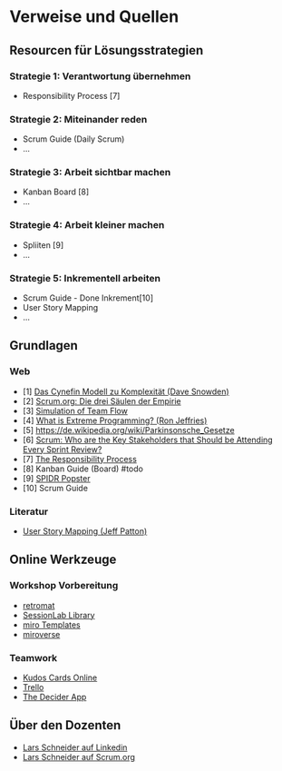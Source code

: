 # Verweise und Quellen

## Resourcen für Lösungsstrategien

### Strategie 1: Verantwortung übernehmen

- Responsibility Process [7]

### Strategie 2: Miteinander reden

- Scrum Guide (Daily Scrum)
- ...

### Strategie 3: Arbeit sichtbar machen

- Kanban Board [8]
- ...

### Strategie 4: Arbeit kleiner machen

- Spliiten [9]
- ...

### Strategie 5: Inkrementell arbeiten

- Scrum Guide - Done Inkrement[10] 
- User Story Mapping
- ...

## Grundlagen

### Web

- [1] [Das Cynefin Modell zu Komplexität (Dave Snowden)](https://www.youtube.com/watch?v=N7oz366X0-8)
- [2] [Scrum.org: Die drei Säulen der Empirie](https://www.scrum.org/resources/blog/three-pillars-empiricism-scrum)
- [3] [Simulation of Team Flow](https://www.youtube.com/watch?v=bhpQKA9XYcE)
- [4] [What is Extreme Programming? (Ron Jeffries)](https://ronjeffries.com/xprog/what-is-extreme-programming/)
- [5] https://de.wikipedia.org/wiki/Parkinsonsche_Gesetze
- [6] [Scrum: Who are the Key Stakeholders that Should be Attending Every Sprint Review?](https://www.scrum.org/resources/blog/scrum-who-are-key-stakeholders-should-be-attending-every-sprint-review)
- [7] [The Responsibility Process](https://www.selbstfuehren.de/post/the-responsibility-process)
- [8] Kanban Guide (Board) #todo
- [9] [SPIDR Popster](https://www.mountaingoatsoftware.com/exclusive/spidr-poster-download)
- [10] Scrum Guide

### Literatur

- [User Story Mapping (Jeff Patton)](https://www.goodreads.com/book/show/23223134)

## Online Werkzeuge

### Workshop Vorbereitung

- [retromat](https://retromat.org/de)
- [SessionLab Library](https://www.sessionlab.com/library)
- [miro Templates](https://miro.com/de/templates/)
- [miroverse](https://miro.com/miroverse/)

### Teamwork

- [Kudos Cards Online](https://kudobox.co)
- [Trello](https://trello.com)
- [The Decider App](https://thedecider.app)

## Über den Dozenten

- [Lars Schneider auf Linkedin](https://www.linkedin.com/in/schneiderlars80/)
- [Lars Schneider auf Scrum.org](https://www.scrum.org/user/729295/)
